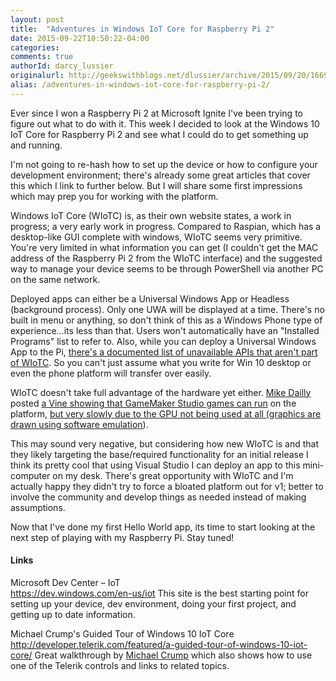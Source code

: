 ```yaml
---
layout: post
title:  "Adventures in Windows IoT Core for Raspberry Pi 2"
date: 2015-09-22T10:50:22-04:00
categories:
comments: true
authorId: darcy_lussier
originalurl: http://geekswithblogs.net/dlussier/archive/2015/09/20/166942.aspx
alias: /adventures-in-windows-iot-core-for-raspberry-pi-2/
---
```


Ever since I won a Raspberry Pi 2 at Microsoft Ignite I've been trying to figure out what to do with it. This week I decided to look at the Windows 10 IoT Core for Raspberry Pi 2 and see what I could do to get something up and running.

I'm not going to re-hash how to set up the device or how to configure your development environment; there's already some great articles that cover this which I link to further below. But I will share some first impressions which may prep you for working with the platform.

Windows IoT Core (WIoTC) is, as their own website states, a work in progress; a very early work in progress. Compared to Raspian, which has a desktop-like GUI complete with windows, WIoTC seems very primitive. You're very limited in what information you can get (I couldn't get the MAC address of the Raspberry Pi 2 from the WIoTC interface) and the suggested way to manage your device seems to be through PowerShell via another PC on the same network.

Deployed apps can either be a Universal Windows App or Headless (background process). Only one UWA will be displayed at a time. There's no built in menu or anything, so don't think of this as a Windows Phone type of experience…its less than that. Users won't automatically have an "Installed Programs" list to refer to. Also, while you can deploy a Universal Windows App to the Pi, [there's a documented list of unavailable APIs that aren't part of WIoTC][1]. So you can't just assume what you write for Win 10 desktop or even the phone platform will transfer over easily.

WIoTC doesn't take full advantage of the hardware yet either. [Mike Dailly][2] posted [a Vine showing that GameMaker Studio games can run][3] on the platform, [but very slowly due to the GPU not being used at all (graphics are drawn using software emulation][4]).

This may sound very negative, but considering how new WIoTC is and that they likely targeting the base/required functionality for an initial release I think its pretty cool that using Visual Studio I can deploy an app to this mini-computer on my desk. There's great opportunity with WIoTC and I'm actually happy they didn't try to force a bloated platform out for v1; better to involve the community and develop things as needed instead of making assumptions.

Now that I've done my first Hello World app, its time to start looking at the next step of playing with my Raspberry Pi. Stay tuned!

#### Links
Microsoft Dev Center – IoT   
<https://dev.windows.com/en-us/iot>
This site is the best starting point for setting up your device, dev environment, doing your first project, and getting up to date information.

Michael Crump's Guided Tour of Windows 10 IoT Core   
<http://developer.telerik.com/featured/a-guided-tour-of-windows-10-iot-core/>
Great walkthrough by [Michael Crump][5] which also shows how to use one of the Telerik controls and links to related topics.

[1]: http://ms-iot.github.io/content/en-US/win10/UnavailableApis.htm
[2]: https://twitter.com/mdf200
[3]: https://vine.co/v/eDu3FF5Prdr
[4]: https://connect.microsoft.com/windowsembeddedIoT/Feedback/Details/1505683
[5]: https://twitter.com/mbcrump
